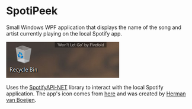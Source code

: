 # SpotiPeek
Small Windows WPF application that displays the name of the song and artist currently playing on the local Spotify app.

![screenshot](spotipeek/screenshot.png)

Uses the [SpotifyAPI-NET](https://github.com/JohnnyCrazy/SpotifyAPI-NET) library to interact with the local Spotify application.
The app's icon comes from [here](http://www.iconarchive.com/show/stark-icons-by-fruityth1ng/Spotify-GB-icon.html) and was created by [Herman van Boeijen](http://www.iconarchive.com/artist/fruityth1ng.html). 
